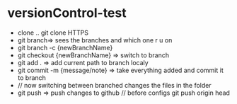 # versionControl-test
- clone .. git clone HTTPS
- git branch=> sees the branches and which one r u on
- git branch -c {newBranchName}
- git checkout  {newBranchName} => switch to branch
- git add . => add current path to branch localy
- git commit -m {message/note} => take everything added and commit it to branch
- // now switching between branched changes the files in the folder
- git push => push changes to github // before configs git push origin head
